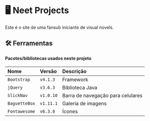 
# 🖥 Neet Projects

Este é o site de uma fansub iniciante de visual novels.



## 🛠 Ferramentas

#### Pacotes/bibliotecas usados neste projeto

| Nome | Versão | Descrição |
| :-------- | :------- | :-------------------- |
| `Bootstrap` | `v4.1.3` | Framework |
| `jQuery` | `v3.6.3` | Biblioteca Java |
| `SlickNav` | `v1.0.10` | Barra de navegação para celulares |
| `BaguetteBox` | `v1.11.1` | Galeria de imagens |
| `Fontawesome` | `v6.3.0` | Ícones |